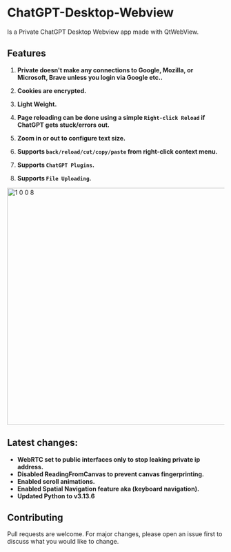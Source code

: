 # ChatGPT-Desktop-Webview
Is a Private ChatGPT Desktop Webview app made with QtWebView.
## Features


1. **Private doesn't make any connections to Google, Mozilla, or Microsoft, Brave unless you login via Google etc..**


2. **Cookies are encrypted.**


3. **Light Weight.**


4. **Page reloading can be done using a simple `Right-click Reload` if ChatGPT gets stuck/errors out.**


5. **Zoom in or out to configure text size.**


6. **Supports `back/reload/cut/copy/paste` from right-click context menu.**


7. **Supports `ChatGPT Plugins`.**


8. **Supports `File Uploading`.**


<img width="602" height="550" alt="1 0 0 8" src="https://github.com/user-attachments/assets/02cf8557-8eb3-4481-a10c-2d48d5144a87" />


## Latest changes:
- **WebRTC set to public interfaces only to stop leaking private ip address.**
- **Disabled ReadingFromCanvas to prevent canvas fingerprinting.**
- **Enabled scroll animations.**
- **Enabled Spatial Navigation feature aka (keyboard navigation).**
- **Updated Python to v3.13.6**


## Contributing

Pull requests are welcome. For major changes, please open an issue first
to discuss what you would like to change.

